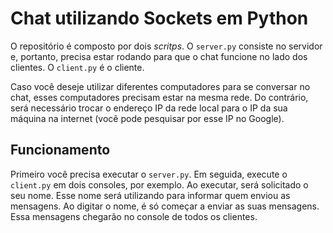 # Chat utilizando Sockets em Python

O repositório é composto por dois *scritps*. O `server.py` consiste no servidor e, portanto, precisa estar rodando para que o chat funcione no lado dos clientes. O `client.py` é o cliente.

Caso você deseje utilizar diferentes computadores para se conversar no chat, esses computadores precisam estar na mesma rede. Do contrário, será necessário trocar o endereço IP da rede local para o IP da sua máquina na internet (você pode pesquisar por esse IP no Google).

## Funcionamento

Primeiro você precisa executar o `server.py`. Em seguida, execute o `client.py` em dois consoles, por exemplo. Ao executar, será solicitado o seu nome. Esse nome será utilizando para informar quem enviou as mensagens. Ao digitar o nome, é só começar a enviar as suas mensagens. Essa mensagens chegarão no console de todos os clientes.